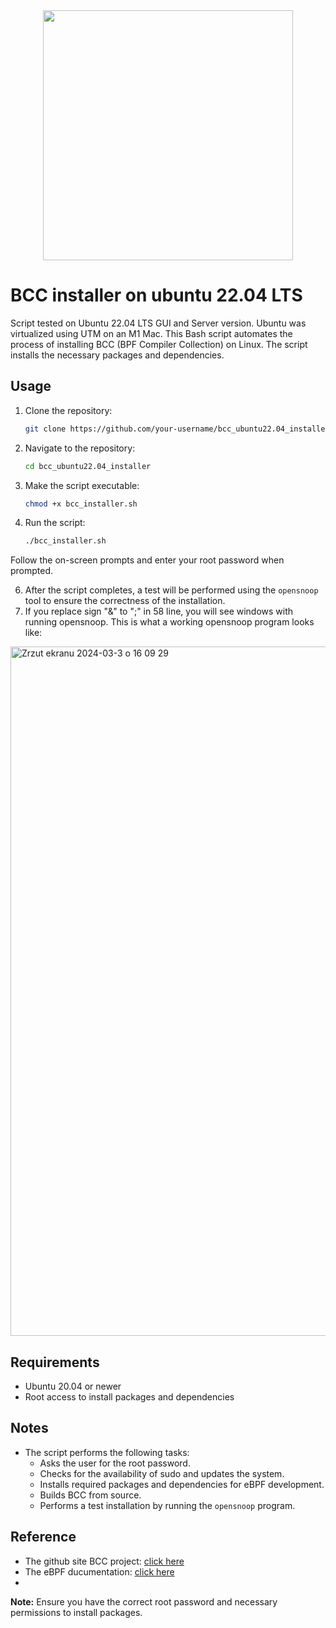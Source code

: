 <div id="header" align="center">
  <img src="https://media0.giphy.com/media/1C8bHHJturSx2/200.webp?cid=790b7611datxhh3500rt5fult0n20dg3q8ksjcmy1cr5snrh&ep=v1_gifs_search&rid=200.webp&ct=g" width="400"/>
</div>

# BCC installer on ubuntu 22.04 LTS
Script tested on Ubuntu 22.04 LTS GUI and Server version. Ubuntu was virtualized using UTM on an M1 Mac.
This Bash script automates the process of installing BCC (BPF Compiler Collection) on Linux. The script installs the necessary packages and dependencies.

## Usage

1. Clone the repository:

    ```bash
    git clone https://github.com/your-username/bcc_ubuntu22.04_installer.git
    ```

2. Navigate to the repository:

    ```bash
    cd bcc_ubuntu22.04_installer
    ```

3. Make the script executable:

    ```bash
    chmod +x bcc_installer.sh
    ```

4. Run the script:

    ```bash
    ./bcc_installer.sh
    ```
Follow the on-screen prompts and enter your root password when prompted.

6. After the script completes, a test will be performed using the `opensnoop` tool to ensure the correctness of the installation.
7. If you replace sign "&" to ";" in 58 line, you will see windows with running opensnoop. This is what a working opensnoop program looks like:
   
<img width="1103" alt="Zrzut ekranu 2024-03-3 o 16 09 29" src="https://github.com/mar0ls/bcc_ubuntu22.04_installer/assets/120790937/5978d137-d034-432d-bc9b-f56de30afcae">


## Requirements

- Ubuntu 20.04 or newer
- Root access to install packages and dependencies

## Notes

- The script performs the following tasks:
  - Asks the user for the root password.
  - Checks for the availability of sudo and updates the system.
  - Installs required packages and dependencies for eBPF development.
  - Builds BCC from source.
  - Performs a test installation by running the `opensnoop` program.

## Reference
- The github site BCC project: [click here](https://github.com/iovisor/bcc)
- The eBPF ducumentation: [click here](https://ebpf.io/)
- 
**Note:** Ensure you have the correct root password and necessary permissions to install packages.
